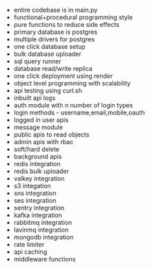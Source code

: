 - entire codebase is in main.py
- functional+procedural programming style
- pure functions to reduce side effects
- primary database is postgres
- multiple drivers for postgres
- one click database setup
- bulk database uploader
- sql query runner
- database read/write replica
- one click deployment using render
- object level programming with scalability
- api testing using curl.sh
- inbuilt api logs
- auth module with n number of login types
- login methods - username,email,mobile,oauth
- logged in user apis
- message module
- public apis to read objects
- admin apis with rbac
- soft/hard delete
- background apis
- redis integration
- redis bulk uploader
- valkey integration
- s3 integation
- sns integration
- ses integration
- sentry integration
- kafka integration
- rabbitmq integration
- lavinmq integration
- mongodb integration
- rate limiter
- api caching
- middleware functions
